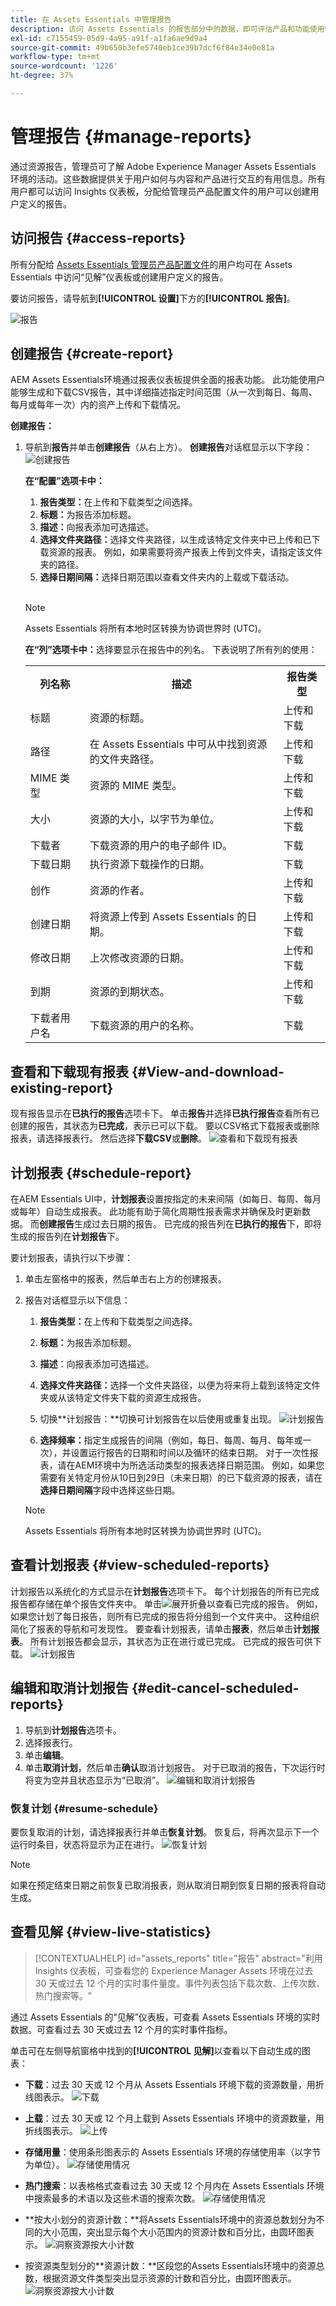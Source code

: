 ```yaml
---
title: 在 Assets Essentials 中管理报告
description: 访问 Assets Essentials 的报告部分中的数据，即可评估产品和功能使用情况并了解关键成功指标。
exl-id: c7155459-05d9-4a95-a91f-a1fa6ae9d9a4
source-git-commit: 49b650b3efe5740eb1ce39b7dcf6f84e34e0e81a
workflow-type: tm+mt
source-wordcount: '1226'
ht-degree: 37%

---
```


# 管理报告 {#manage-reports}

通过资源报告，管理员可了解 Adobe Experience Manager Assets Essentials 环境的活动。这些数据提供关于用户如何与内容和产品进行交互的有用信息。所有用户都可以访问 Insights 仪表板，分配给管理员产品配置文件的用户可以创建用户定义的报告。

## 访问报告 {#access-reports}

所有分配给 [Assets Essentials 管理员产品配置文件](deploy-administer.md)的用户均可在 Assets Essentials 中访问“见解”仪表板或创建用户定义的报告。

要访问报告，请导航到&#x200B;**[!UICONTROL 设置]**&#x200B;下方的&#x200B;**[!UICONTROL 报告]**。

![报告](assets/reports.png)
<!--
In the **[!UICONTROL Reports]** screen, various components are shown in the tabular format which includes the following:

* **Title**: Title of the report
* **Type**: Determines whether the report is uploaded or downloaded to the repository
* **Description**: Provide details of the report that was given during uploading/downloading the report
* **Status**: Determines whether the report is completed, under progress, or deleted.
* **Author**: Provides email of the author who has uploaded/downloaded the report.
* **Created**: Gives information of the date when the report was generated.
-->

## 创建报告 {#create-report}

AEM Assets Essentials环境通过报表仪表板提供全面的报表功能。 此功能使用户能够生成和下载CSV报告，其中详细描述指定时间范围（从一次到每日、每周、每月或每年一次）内的资产上传和下载情况。

**创建报告：**

1. 导航到&#x200B;**报告**&#x200B;并单击&#x200B;**创建报告**（从右上方）。 **创建报告**对话框显示以下字段：
   ![创建报告](/help/using/assets/executed-reports1.svg)

   **在“配置”选项卡中：**

   1. **报告类型：**&#x200B;在上传和下载类型之间选择。
   1. **标题：**&#x200B;为报告添加标题。
   1. **描述：**&#x200B;向报表添加可选描述。
   1. **选择文件夹路径：**&#x200B;选择文件夹路径，以生成该特定文件夹中已上传和已下载资源的报表。 例如，如果需要将资产报表上传到文件夹，请指定该文件夹的路径。
   1. **选择日期间隔：**&#x200B;选择日期范围以查看文件夹内的上载或下载活动。
   <br>

   >[!NOTE]
   >
   > Assets Essentials 将所有本地时区转换为协调世界时 (UTC)。

   **在“列”选项卡中：**&#x200B;选择要显示在报告中的列名。 下表说明了所有列的使用：

   <table>
    <tbody>
     <tr>
      <th><strong>列名称</strong></th>
      <th><strong>描述</strong></th>
      <th><strong>报告类型</strong></th>
     </tr>
     <tr>
      <td>标题</td>
      <td>资源的标题。</td>
      <td>上传和下载</td>
     </tr>
     <tr>
      <td>路径</td>
      <td>在 Assets Essentials 中可从中找到资源的文件夹路径。</td>
      <td>上传和下载</td>
     </tr>
     <tr>
      <td>MIME 类型</td>
      <td>资源的 MIME 类型。</td>
      <td>上传和下载</td>
     </tr>
     <tr>
      <td>大小</td>
      <td>资源的大小，以字节为单位。</td>
      <td>上传和下载</td>
     </tr>
     <tr>
      <td>下载者</td>
      <td>下载资源的用户的电子邮件 ID。</td>
      <td>下载</td>
     </tr>
     <tr>
      <td>下载日期</td>
      <td>执行资源下载操作的日期。</td>
      <td>下载</td>
     </tr>
     <tr>
      <td>创作</td>
      <td>资源的作者。</td>
      <td>上传和下载</td>
     </tr>
     <tr>
      <td>创建日期</td>
      <td>将资源上传到 Assets Essentials 的日期。</td>
      <td>上传和下载</td>
     </tr>
     <tr>
      <td>修改日期</td>
      <td>上次修改资源的日期。</td>
      <td>上传和下载</td>
     </tr>
     <tr>
      <td>到期</td>
      <td>资源的到期状态。</td>
      <td>上传和下载</td>
     </tr>
     <tr>
      <td>下载者用户名</td>
      <td>下载资源的用户的名称。</td>
      <td>下载</td>
     </tr>           
    </tbody>
   </table>

## 查看和下载现有报表 {#View-and-download-existing-report}

现有报告显示在&#x200B;**已执行的报告**&#x200B;选项卡下。 单击&#x200B;**报告**&#x200B;并选择&#x200B;**已执行报告**&#x200B;查看所有已创建的报告，其状态为&#x200B;**已完成**，表示已可以下载。 要以CSV格式下载报表或删除报表，请选择报表行。 然后选择&#x200B;**下载CSV**&#x200B;或&#x200B;**删除**。
![查看和下载现有报表](/help/using/assets/view-download-existing-report.png)

## 计划报表 {#schedule-report}

在AEM Essentials UI中，**计划报表**&#x200B;设置按指定的未来间隔（如每日、每周、每月或每年）自动生成报表。 此功能有助于简化周期性报表需求并确保及时更新数据。 而&#x200B;**创建报告**&#x200B;生成过去日期的报告。 已完成的报告列在&#x200B;**已执行的报告**&#x200B;下，即将生成的报告列在&#x200B;**计划报告**&#x200B;下。

要计划报表，请执行以下步骤：

1. 单击左窗格中的报表，然后单击右上方的创建报表。
1. 报告对话框显示以下信息：
   1. **报告类型：**&#x200B;在上传和下载类型之间选择。
   1. **标题：**&#x200B;为报告添加标题。
   1. **描述**：向报表添加可选描述。
   1. **选择文件夹路径：**&#x200B;选择一个文件夹路径，以便为将来将上载到该特定文件夹或从该特定文件夹下载的资源生成报告。
   1. 切换&#x200B;**计划报告：**切换可计划报告在以后使用或重复出现。
      ![计划报告](/help/using/assets/schedule-reports1.svg)

   1. **选择频率：**&#x200B;指定生成报告的间隔（例如，每日、每周、每月、每年或一次），并设置运行报告的日期和时间以及循环的结束日期。 对于一次性报表，请在AEM环境中为所选活动类型的报表选择日期范围。 例如，如果您需要有关特定月份从10日到29日（未来日期）的已下载资源的报表，请在&#x200B;**选择日期间隔**&#x200B;字段中选择这些日期。

   >[!NOTE]
   >
   > Assets Essentials 将所有本地时区转换为协调世界时 (UTC)。

## 查看计划报表 {#view-scheduled-reports}

计划报告以系统化的方式显示在&#x200B;**计划报告**&#x200B;选项卡下。 每个计划报告的所有已完成报告都存储在单个报告文件夹中。 单击![展开折叠](/help/using/assets/expand-icon1.svg)以查看已完成的报告。 例如，如果您计划了每日报告，则所有已完成的报告将分组到一个文件夹中。 这种组织简化了报表的导航和可发现性。 要查看计划报表，请单击&#x200B;**报表**，然后单击&#x200B;**计划报表**。 所有计划报告都会显示，其状态为正在进行或已完成。 已完成的报告可供下载。
![计划报告](/help/using/assets/scheduled-reports-tab.png)

## 编辑和取消计划报告 {#edit-cancel-scheduled-reports}

1. 导航到&#x200B;**计划报告**&#x200B;选项卡。
1. 选择报表行。
1. 单击&#x200B;**编辑**。
1. 单击&#x200B;**取消计划**，然后单击&#x200B;**确认**取消计划报告。 对于已取消的报告，下次运行时将变为空并且状态显示为“已取消”。
   ![编辑和取消计划报告](/help/using/assets/cancel-edit-scheduled-reports.png)

### 恢复计划 {#resume-schedule}

要恢复取消的计划，请选择报表行并单击&#x200B;**恢复计划**。 恢复后，将再次显示下一个运行时条目，状态将显示为正在进行。
![恢复计划](/help/using/assets/resume-schedule.png)

>[!NOTE]
>
> 如果在预定结束日期之前恢复已取消报表，则从取消日期到恢复日期的报表将自动生成。

## 查看见解 {#view-live-statistics}

>[!CONTEXTUALHELP]
>id="assets_reports"
>title="报告"
>abstract="利用 Insights 仪表板，可查看您的 Experience Manager Assets 环境在过去 30 天或过去 12 个月的实时事件量度。事件列表包括下载次数、上传次数、热门搜索等。"

通过 Assets Essentials 的“见解”仪表板，可查看 Assets Essentials 环境的实时数据。可查看过去 30 天或过去 12 个月的实时事件指标。

<!--![Toolbar options when you select an asset](assets/assets-essentials-live-statistics.png)-->

单击可在左侧导航窗格中找到的&#x200B;**[!UICONTROL 见解]**&#x200B;以查看以下自动生成的图表：

* **下载**：过去 30 天或 12 个月从 Assets Essentials 环境下载的资源数量，用折线图表示。
  ![下载](/help/using/assets/insights-downloads2341.svg)

* **上载**：过去 30 天或 12 个月上载到 Assets Essentials 环境中的资源数量，用折线图表示。
  ![上传](/help/using/assets/insights-uplods2.svg)

<!--* **Asset Count by Size**: The division of count of assets based on their range of various sizes from 0 MB to 100 GB.-->

* **存储用量**：使用条形图表示的 Assets Essentials 环境的存储使用率（以字节为单位）。
  ![存储使用情况](/help/using/assets/insights-storage-usage1.svg)
  <!--* **Delivery**: The graph depicts the count of assets as the delivery dates.-->

<!--* **Asset Count by Asset Type**: Represents count of various MIME types of the available assets. For example, application/zip, image/png, video/mp4, application/postscripte.-->

* **热门搜索**：以表格格式查看过去 30 天或 12 个月内在 Assets Essentials 环境中搜索最多的术语以及这些术语的搜索次数。
  ![存储使用情况](/help/using/assets/insights-top-search.svg)

  <!--
   ![Insights](assets/insights1.png)
   ![Insights](assets/insights2.png)
   -->

* **按大小划分的资源计数：**将Assets Essentials环境中的资源总数划分为不同的大小范围，突出显示每个大小范围内的资源计数和百分比，由圆环图表示。
  ![洞察资源按大小计数](/help/using/assets/insights-assets-count-by-size.svg)

* 按资源类型划分的&#x200B;**资源计数：**区段您的Assets Essentials环境中的资源总数，根据资源文件类型突出显示资源的计数和百分比，由圆环图表示。
  ![洞察资源按大小计数](/help/using/assets/insights-assest-count-by-asset-type1.svg)

